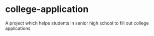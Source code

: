 # college-application
A project which helps students in senior high school to fill out college applications
